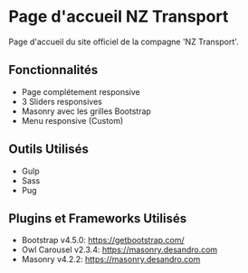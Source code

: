 # Page d'accueil NZ Transport
Page d'accueil du site officiel de la compagne 'NZ Transport'.

## Fonctionnalités
* Page complétement responsive
* 3 Sliders responsives
* Masonry avec les grilles Bootstrap
* Menu responsive (Custom)

## Outils Utilisés
* Gulp
* Sass
* Pug

## Plugins et Frameworks Utilisés
* Bootstrap v4.5.0: https://getbootstrap.com/
* Owl Carousel v2.3.4: https://masonry.desandro.com
* Masonry v4.2.2: https://masonry.desandro.com